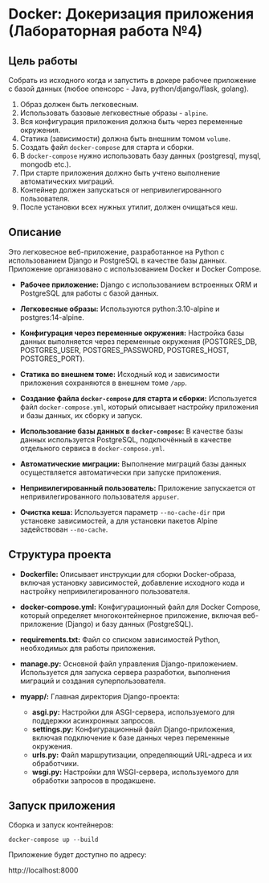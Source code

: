 # Docker: Докеризация приложения (Лабораторная работа №4)

## Цель работы

Собрать из исходного когда и запустить в докере рабочее приложение с базой данных (любое опенсорс - Java, python/django/flask, golang).

1. Образ должен быть легковесным.
2. Использовать базовые легковестные образы - `alpine`.
3. Вся конфигурация приложения должна быть через переменные окружения.
4. Статика (зависимости) должна быть внешним томом `volume`.
5. Создать файл `docker-compose` для старта и сборки.
6. В `docker-compose` нужно использовать базу данных (postgresql, mysql, mongodb etc.).
7. При старте приложения должно быть учтено выполнение автоматических миграций.
8. Контейнер должен запускаться от непривилегированного пользователя.
9. После установки всех нужных утилит, должен очищаться кеш.

## Описание

Это легковесное веб-приложение, разработанное на Python с использованием Django и PostgreSQL в качестве базы данных. Приложение организовано с использованием Docker и Docker Compose.

- **Рабочее приложение:** Django с использованием встроенных ORM и PostgreSQL для работы с базой данных.

- **Легковесные образы:** Используются python:3.10-alpine и postgres:14-alpine.

- **Конфигурация через переменные окружения:** Настройка базы данных выполняется через переменные окружения (POSTGRES_DB, POSTGRES_USER, POSTGRES_PASSWORD, POSTGRES_HOST, POSTGRES_PORT).

- **Статика во внешнем томе:** Исходный код и зависимости приложения сохраняются в внешнем томе `/app`.

- **Создание файла `docker-compose` для старта и сборки:** Используется файл `docker-compose.yml`, который описывает настройку приложения и базы данных, их сборку и запуск.

- **Использование базы данных в `docker-compose`:** В качестве базы данных используется PostgreSQL, подключённый в качестве отдельного сервиса в `docker-compose.yml`.

- **Автоматические миграции:** Выполнение миграций базы данных осуществляется автоматически при запуске приложения.

- **Непривилегированный пользователь:** Приложение запускается от непривилегированного пользователя `appuser`.

- **Очистка кеша:** Используется параметр `--no-cache-dir` при установке зависимостей, а для установки пакетов Alpine задействован `--no-cache`.

## Структура проекта

- **Dockerfile:** Описывает инструкции для сборки Docker-образа, включая установку зависимостей, добавление исходного кода и настройку непривилегированного пользователя.

- **docker-compose.yml:** Конфигурационный файл для Docker Compose, который определяет многоконтейнерное приложение, включая веб-приложение (Django) и базу данных (PostgreSQL).

- **requirements.txt:** Файл со списком зависимостей Python, необходимых для работы приложения.

- **manage.py:** Основной файл управления Django-приложением. Используется для запуска сервера разработки, выполнения миграций и создания суперпользователя.

- **myapp/:** Главная директория Django-проекта:
  - **asgi.py:** Настройки для ASGI-сервера, используемого для поддержки асинхронных запросов.
  - **settings.py:** Конфигурационный файл Django-приложения, включая подключение к базе данных через переменные окружения.
  - **urls.py:** Файл маршрутизации, определяющий URL-адреса и их обработчики.
  - **wsgi.py:** Настройки для WSGI-сервера, используемого для обработки запросов в продакшене.

## Запуск приложения

Сборка и запуск контейнеров:
```
docker-compose up --build
```

Приложение будет доступно по адресу:

http://localhost:8000

